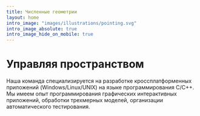 ```yaml
---
title: Численные геометрии
layout: home
intro_image: "images/illustrations/pointing.svg"
intro_image_absolute: true
intro_image_hide_on_mobile: true
---
```


# Управляя пространством

Наша команда специализируется на разработке кроссплатформенных приложений (Windows/Linux/UNIX) на языке программирования C/C++.
Мы имеем опыт программирования графических интерактивных приложений, обработки трехмерных моделей, организации автоматического тестирования. 

